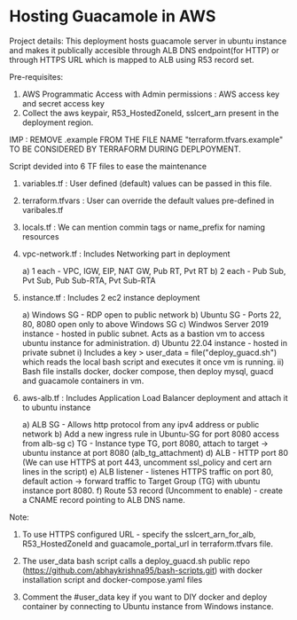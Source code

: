# Hosting Guacamole in AWS

Project details:
  This deployment hosts guacamole server in ubuntu instance and makes it publically accesible through ALB DNS endpoint(for HTTP) or through HTTPS URL which is mapped to ALB using R53 record set.

Pre-requisites:
  1) AWS Programmatic Access with Admin permissions :  AWS access key and secret access key
  2) Collect the aws keypair, R53_HostedZoneId, sslcert_arn present in the deployment region.
  
IMP : REMOVE .example FROM THE FILE NAME "terraform.tfvars.example" TO BE CONSIDERED BY TERRAFORM DURING DEPLPOYMENT.


Script devided into 6 TF files to ease the maintenance
  1) variables.tf :  User defined (default) values can be passed in this file.
  
  2) terraform.tfvars : User can override the default values pre-defined in varibales.tf
  
  3) locals.tf : We can mention commin tags or name_prefix for naming resources
  
  4) vpc-network.tf : Includes Networking part in deployment 
  
      a) 1 each - VPC, IGW, EIP, NAT GW, Pub RT, Pvt RT
      b) 2 each - Pub Sub, Pvt Sub, Pub Sub-RTA, Pvt Sub-RTA
      
  5) instance.tf : Includes 2 ec2 instance deployment
  
      a) Windows SG - RDP open to public network
      b) Ubuntu SG - Ports 22, 80, 8080 open only to above Windows SG
      c) Windwos Server 2019 instance - hosted in public subnet. Acts as a bastion vm to access ubuntu instance for administration.
      d) Ubuntu 22.04 instance - hosted in private subnet
         i) Includes a key > user_data = file("deploy_guacd.sh") which reads the local bash script and executes it once vm is running.
         ii) Bash file installs docker, docker compose, then deploy mysql, guacd and guacamole containers in vm.
         
  6) aws-alb.tf : Includes Application Load Balancer deployment and attach it to ubuntu instance
  
      a) ALB SG -  Allows http protocol from any ipv4 address or public network
      b) Add a new ingress rule in Ubuntu-SG for port 8080 access from alb-sg
      c) TG - Instance type TG, port 8080, attach to target -> ubuntu instance at port 8080 (alb_tg_attachment)
      d) ALB - HTTP port 80  (We can use HTTPS at port 443, uncomment ssl_policy and cert arn lines in the script) 
      e) ALB listener - listenes HTTPS traffic on port 80, default action -> forward traffic to Target Group (TG) with ubuntu instance port 8080.
      f) Route 53 record (Uncomment to enable) - create a CNAME record pointing to ALB DNS name.
      
 
 Note: 

 1) To use HTTPS configured URL - specify the sslcert_arn_for_alb, R53_HostedZoneId and guacamole_portal_url in terraform.tfvars file.
 
 2) The user_data bash script calls a deploy_guacd.sh public repo (https://github.com/abhaykrishna95/bash-scripts.git) with docker installation script and docker-compose.yaml files
 
 3) Comment the #user_data key if you want to DIY docker and deploy container by connecting to Ubuntu instance from Windows instance.
  

